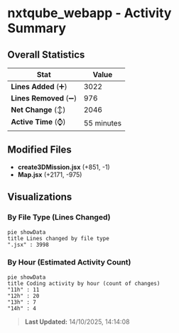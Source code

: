 # nxtqube_webapp - Activity Summary 

## Overall Statistics

| Stat                   | Value                                                             |
| ---------------------- | ----------------------------------------------------------------- |
| **Lines Added** (➕)   | 3022                                          |
| **Lines Removed** (➖) | 976                                        |
| **Net Change** (↕)    | 2046                |
| **Active Time** (⌚)   | 55 minutes |


## Modified Files
- **create3DMission.jsx** (+851, -1)
- **Map.jsx** (+2171, -975)

## Visualizations

### By File Type (Lines Changed)

```mermaid
pie showData
title Lines changed by file type
".jsx" : 3998
```

### By Hour (Estimated Activity Count)

```mermaid
pie showData
title Coding activity by hour (count of changes)
"11h" : 11
"12h" : 20
"13h" : 7
"14h" : 4
```


> **Last Updated:** 14/10/2025, 14:14:08